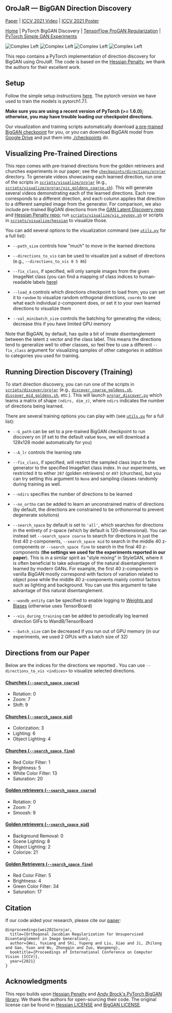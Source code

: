 ## OroJaR &mdash; BigGAN Direction Discovery


[Paper](https://arxiv.org/abs/2108.07668) | [ICCV 2021 Video](https://youtu.be/TnO_3Ng0Hhg) | [ICCV 2021 Poster](../teaser_images/poster.pdf)

[Home](https://github.com/csyxwei/OroJaR) | PyTorch BigGAN Discovery | [TensorFlow ProGAN Regularization](../progan_experiments) | [PyTorch Simple GAN Experiments](../simplegan_experiments) 


![Complex Left](../teaser_images/biggan1.gif)
![Complex Left](../teaser_images/biggan2.gif)
![Complex Left](../teaser_images/biggan3.gif)
![Complex Left](../teaser_images/biggan4.gif)


This repo contains a PyTorch implementation of direction discovery for BigGAN using _OroJaR_. The code is based on the [Hessian Penalty](https://github.com/wpeebles/hessian_penalty), we thank the authors for their excellent work.  

## Setup

Follow the simple setup instructions [here](../README.md#getting-started). The pytorch version we have used to train the models is pytorch1.7.1.

**Make sure you are using a recent version of PyTorch (>= 1.6.0); otherwise, you may have trouble loading our checkpoint directions.**

Our visualization and training scripts automatically download [a pre-trained BigGAN checkpoint](checkpoints) for you, or you can download BigGAN model from [Google Drive](https://drive.google.com/file/d/1nAle7FCVFZdix2--ks0r5JBkFnKw8ctW/view) and put them into [./checkpoints](checkpoints) dir.

## Visualizing Pre-Trained Directions

This repo comes with pre-trained directions from the golden retrievers and churches experiments in our paper; see the [`checkpoints/directions/orojar`](checkpoints/directions/orojar) directory. To generate videos showcasing each learned direction, run one of the scripts in [`scripts/visualize/orojar`](scripts/visualize/orojar) (e.g., [`scripts/visualize/orojar/vis_goldens_coarse.sh`](scripts/visualize/orojar/vis_goldens_coarse.sh)). This will generate several videos demonstrating each of the learned directions. Each row corresponds to a different direction, and each column applies that direction to a different sampled image from the generator. For comparison, we also include pre-trained BigGAN directions from the [GAN Latent Discovery repo](https://github.com/anvoynov/GANLatentDiscovery) and [Hessian Penalty repo](https://github.com/wpeebles/hessian_penalty/); run [`scripts/visualize/vis_voynov.sh`](scripts/visualize/vis_voynov.sh) or scripts in [`scripts/visualize/hessian`](scripts/visualize/hessian) to visualize those.

You can add several options to the visualization command (see [`utils.py`](utils.py) for a full list):

* `--path_size` controls how "much" to move in the learned directions

* `--directions_to_vis` can be used to visualize just a subset of directions (e.g., `--directions_to_vis 0 5 86`)

* `--fix_class`, if specified, will only sample images from the given ImageNet class (you can find a mapping of class indices to human-readable labels [here](https://gist.github.com/yrevar/942d3a0ac09ec9e5eb3a))

* `--load_A` controls which directions checkpoint to load from; you can set it to `random` to visualize random orthogonal directions, `coords` to see what each individual z-component does, or set it to your own learned directions to visualize them

* `--val_minibatch_size` controls the batching for generating the videos; decrease this if you have limited GPU memory


Note that BigGAN, by default, has quite a bit of innate disentanglement between the latent z vector and the class label. This means the directions tend to generalize well to other classes, so feel free to use a different `--fix_class` argument for visualizing samples of other categories in addition to categories you used for training.

## Running Direction Discovery (Training)

To start direction discovery, you can run one of the scripts in [`scripts/discover/orojar`](scripts/discover/orojar) (e.g., [`discover_coarse_goldens.sh`](scripts/discover/orojar/discover_coarse_goldens.sh), [`discover_mid_goldens.sh`](scripts/discover/orojar/discover_mid_goldens.sh), etc.). This will launch [`orojar_discover.py`](orojar_discover.py) which learns a matrix of shape `(ndirs, dim_z)`, where `ndirs` indicates the number of directions being learned.


There are several training options you can play with (see [`utils.py`](utils.py) for a full list):

* `--G_path` can be set to a pre-trained BigGAN checkpoint to run discovery on (if set to the default value `None`, we will download a 128x128 model automatically for you)

* `--A_lr` controls the learning rate

* `--fix_class`, if specified, will restrict the sampled class input to the generator to the specified ImageNet class index. In our experiments, we restricted it to either `207` (golden retrievers) or `497` (churches), but you can try setting this argument to `None` and sampling classes randomly during training as well.

* `--ndirs` specifies the number of directions to be learned

* `--no_ortho` can be added to learn an unconstrained matrix of directions (by default, the directions are constrained to be orthonormal to prevent degenerate solutions)

* `--search_space` by default is set to `'all'`, which searches for directions in the entirety of z-space (which by default is 120-dimensional). You can instead set `--search_space coarse` to search for directions in just the first 40 z-components, `--search_space mid` to search in the middle 40 z-components or `--search_space fine` to search in the final 40 z-components (**the settings we used for the experiments reported in our paper**). This is in a similar spirit as "style mixing" in StyleGAN, where it is often beneficial to take advantage of the natural disentanglement learned by modern GANs. For example, the first 40 z-components in vanilla BigGAN mostly correspond with factors of variation related to object pose while the middle 40 z-components mainly control factors such as lighting and background. You can use this argument to take advantage of this natural disentanglement.

* `--wandb_entity` can be specified to enable logging to [Weights and Biases](https://wandb.com) (otherwise uses TensorBoard)

* `--vis_during_training` can be added to periodically log learned direction GIFs to WandB/TensorBoard

* `--batch_size` can be decreased if you run out of GPU memory (in our experiments, we used 2 GPUs with a batch size of 32)

## Directions from our Paper

Below are the indices for the directions we reported . You can use `--directions_to_vis <indices>` to visualize selected directions.

#### [Churches (`--search_space coarse`)](scripts/visualize/orojar/vis_church_coarse.sh)
* Rotation: 0 
* Zoom: 7
* Shift: 9

#### [Churches (`--search_space mid`)](scripts/visualize/orojar/vis_church_mid.sh)
* Colorization: 3
* Lighting: 6
* Object Lighting: 4 

#### [Churches (`--search_space fine`)](scripts/visualize/orojar/vis_goldens_fine.sh)
* Red Color Filter: 1
* Brightness: 5
* White Color Filter: 13
* Saturation: 20

#### [Golden retrievers (`--search_space coarse`)](scripts/visualize/orojar/vis_goldens_coarse.sh)
* Rotation: 0
* Zoom: 7
* Smoosh: 9

#### [Golden retrievers (`--search_space mid`)](scripts/visualize/orojar/vis_goldens_mid.sh)
* Background Removal: 0 
* Scene Lighting: 8
* Object Lighting: 2 
* Colorize: 21

#### [Golden Retrievers (`--search_space fine`)](scripts/visualize/orojar/vis_goldens_fine.sh)
* Red Color Filter: 5
* Brightness: 4
* Green Color Filter: 34
* Saturation: 17

## Citation

If our code aided your research, please cite our [paper](http://arxiv.org/abs/2108.07668):
```
@inproceedings{wei2021orojar,
  title={Orthogonal Jacobian Regularization for Unsupervised Disentanglement in Image Generation},
  author={Wei, Yuxiang and Shi, Yupeng and Liu, Xiao and Ji, Zhilong and Gao, Yuan and Wu, Zhongqin and Zuo, Wangmeng},
  booktitle={Proceedings of International Conference on Computer Vision (ICCV)},
  year={2021}
}
```

## Acknowledgments

This repo builds upon [Hessian Penalty](https://github.com/wpeebles/hessian_penalty) and  [Andy Brock's PyTorch BigGAN library](https://github.com/ajbrock/BigGAN-PyTorch). We thank the authors for open-sourcing their code. The original license can be found in [Hessian LICENSE](LICENSE-Hessian) and [BigGAN LICENSE](LICENSE-BIGGAN).

